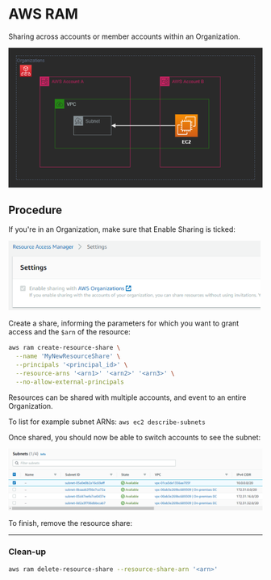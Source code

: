 # AWS RAM

Sharing across accounts or member accounts within an Organization.

<img src="ram.png" width = 600/>

## Procedure

If you're in an Organization, make sure that Enable Sharing is ticked:

<img src="sharing.png" width = 500/>

Create a share, informing the parameters for which you want to grant access and the `$arn` of the resource:

```sh
aws ram create-resource-share \
  --name 'MyNewResourceShare' \
  --principals '<principal_id>' \
  --resource-arns '<arn1>' '<arn2>' '<arn3>' \
  --no-allow-external-principals
```

Resources can be shared with multiple accounts, and event to an entire Organization.

To list for example subnet ARNs: `aws ec2 describe-subnets`

Once shared, you should now be able to switch accounts to see the subnet:

<img src="shared-subnet.png" />

To finish, remove the resource share:

---

### Clean-up

```sh
aws ram delete-resource-share --resource-share-arn '<arn>'
```
